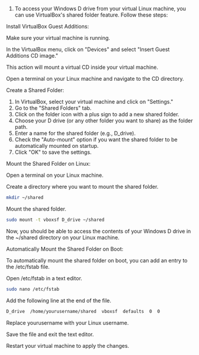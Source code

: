 
1. To access your Windows D drive from your virtual Linux machine, you can use VirtualBox's shared folder feature. Follow these steps:

Install VirtualBox Guest Additions:

Make sure your virtual machine is running.

In the VirtualBox menu, click on "Devices" and select "Insert Guest Additions CD image."

This action will mount a virtual CD inside your virtual machine.

Open a terminal on your Linux machine and navigate to the CD directory.

Create a Shared Folder:

1. In VirtualBox, select your virtual machine and click on "Settings."
2. Go to the "Shared Folders" tab.
3. Click on the folder icon with a plus sign to add a new shared folder.
4. Choose your D drive (or any other folder you want to share) as the folder path.
5. Enter a name for the shared folder (e.g., D_drive).
6. Check the "Auto-mount" option if you want the shared folder to be automatically mounted on startup.
7. Click "OK" to save the settings.

Mount the Shared Folder on Linux:

Open a terminal on your Linux machine.

Create a directory where you want to mount the shared folder.
```bash
mkdir ~/shared
```
Mount the shared folder.
```bash
sudo mount -t vboxsf D_drive ~/shared
```
Now, you should be able to access the contents of your Windows D drive in the ~/shared directory on your Linux machine.

Automatically Mount the Shared Folder on Boot:

To automatically mount the shared folder on boot, you can add an entry to the /etc/fstab file.

Open /etc/fstab in a text editor.
```bash
sudo nano /etc/fstab
```
Add the following line at the end of the file.

```bash
D_drive  /home/yourusername/shared  vboxsf  defaults  0  0
```
Replace yourusername with your Linux username.

Save the file and exit the text editor.

Restart your virtual machine to apply the changes.